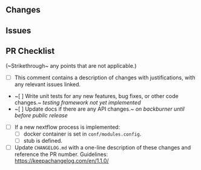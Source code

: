 ## Changes

<!--
Provide a summary of what is included in this Pull Request (PR).
-->

## Issues

<!--
Reference any issues related to this PR.
If this PR fixes any issues, [use a keyword](https://docs.github.com/en/issues/tracking-your-work-with-issues/linking-a-pull-request-to-an-issue#linking-a-pull-request-to-an-issue-using-a-keyword)
when referring to the issue.
-->

<!--
**Reviewers**: Use the @ feature to mention anyone responsible for reviewing/completing this request.
-->

## PR Checklist

(~Strikethrough~ any points that are not applicable.)

- [ ] This comment contains a description of changes with justifications, with any relevant issues linked.
- ~[ ] Write unit tests for any new features, bug fixes, or other code changes.~ _testing framework not yet implemented_
- ~[ ] Update docs if there are any API changes.~ _on backburner until before public release_
- [ ] If a new nextflow process is implemented:
  - [ ] docker container is set in `conf/modules.config`.
  - [ ] stub is defined.
- [ ] Update `CHANGELOG.md` with a one-line description of these changes and reference the PR number. Guidelines: https://keepachangelog.com/en/1.1.0/
